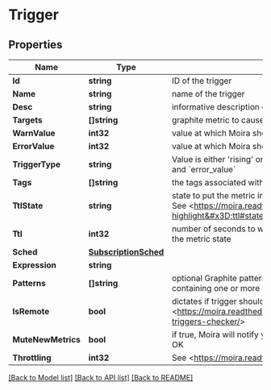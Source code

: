 # Trigger

## Properties

Name | Type | Description | Notes
------------ | ------------- | ------------- | -------------
**Id** | **string** | ID of the trigger | [optional] 
**Name** | **string** | name of the trigger | 
**Desc** | **string** | informative description of the trigger | 
**Targets** | **[]string** | graphite metric to cause this trigger | [optional] 
**WarnValue** | **int32** | value at which Moira should send a WARNING alert | [optional] 
**ErrorValue** | **int32** | value at which Moira should send an ERROR alert | 
**TriggerType** | **string** | Value is either &#39;rising&#39; or &#39;falling&#39;. Dictates when alerts are sent for &#x60;warn_value&#x60; and &#x60;error_value&#x60; | [optional] 
**Tags** | **[]string** | the tags associated with this trigger. New tags are automatically created | [optional] 
**TtlState** | **string** | state to put the metric in if Moira doesn&#39;t receive new data for it from graphite. See &lt;https://moira.readthedocs.io/en/latest/development/architecture.html?highlight&#x3D;ttl#state/&gt; | 
**Ttl** | **int32** | number of seconds to wait for metric update from Graphite before changing the metric state | 
**Sched** | [**SubscriptionSched**](Subscription_sched.md) |  | [optional] 
**Expression** | **string** |  | [optional] 
**Patterns** | **[]string** | optional Graphite pattern is a single dot-separated metric name, possibly containing one or more wildcards | [optional] 
**IsRemote** | **bool** | dictates if trigger should be added to Graphite instead of Redis. See &lt;https://moira.readthedocs.io/en/latest/installation/configuration.html#remote-triggers-checker/&gt; | [optional] 
**MuteNewMetrics** | **bool** | if true, Moira will notify you each time the metric state changes, e.g NODATA -&gt; OK | 
**Throttling** | **int32** | See &lt;https://moira.readthedocs.io/en/latest/user_guide/throttling.html/&gt; | [optional] 

[[Back to Model list]](../README.md#documentation-for-models) [[Back to API list]](../README.md#documentation-for-api-endpoints) [[Back to README]](../README.md)


